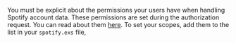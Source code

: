 You must be explicit about the permissions your users have when handling
Spotify account data.  These permissions are set during the authorization
request.  You can read about them
[here](https://developer.spotify.com/documentation/general/guides/authorization/scopes/).  To set your
scopes, add them to the list in your ```spotify.exs``` file,
